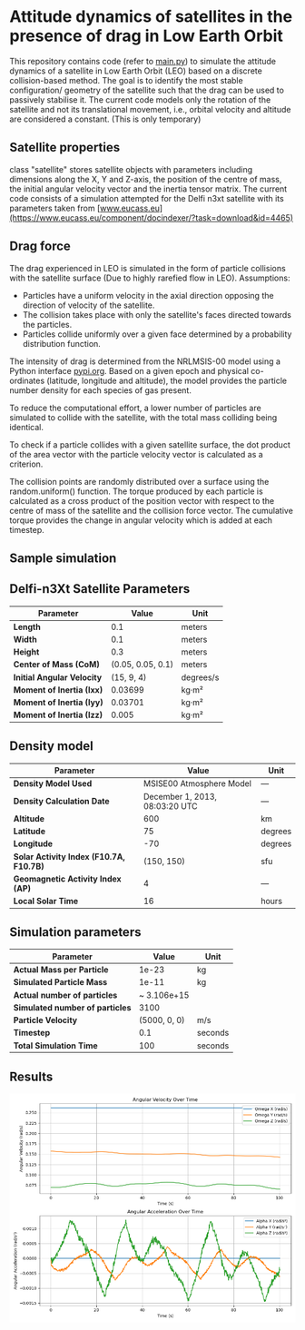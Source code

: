 # Attitude dynamics of satellites in the presence of drag in Low Earth Orbit

This repository contains code (refer to [main.py](main.py)) to simulate the attitude dynamics of a satellite in Low Earth Orbit (LEO) based on a discrete collision-based method. The goal is to identify the most stable configuration/ geometry of the satellite such that the drag can be used to passively stabilise it. The current code models only the rotation of the satellite and not its translational movement, i.e., orbital velocity and altitude are considered a constant. (This is only temporary)

## Satellite properties

class "satellite" stores satellite objects with parameters including dimensions along the X, Y and Z-axis, the position of the centre of mass, the initial angular velocity vector and the inertia tensor matrix. The current code consists of a simulation attempted for the Delfi n3xt satellite with its parameters taken from [www.eucass.eu](https://www.eucass.eu/component/docindexer/?task=download&id=4465)

## Drag force

The drag experienced in LEO is simulated in the form of particle collisions with the satellite surface (Due to highly rarefied flow in LEO). Assumptions:

- Particles have a uniform velocity in the axial direction opposing the direction of velocity of the satellite.
- The collision takes place with only the satellite's faces directed towards the particles.
- Particles collide uniformly over a given face determined by a probability distribution function.

The intensity of drag is determined from the NRLMSIS-00 model using a Python interface [pypi.org](https://pypi.org/project/nrlmsise00/). Based on a given epoch and physical co-ordinates (latitude, longitude and altitude), the model provides the particle number density for each species of gas present. 

To reduce the computational effort, a lower number of particles are simulated to collide with the satellite, with the total mass colliding being identical. 

To check if a particle collides with a given satellite surface, the dot product of the area vector with the particle velocity vector is calculated as a criterion.

The collision points are randomly distributed over a surface using the random.uniform() function. The torque produced by each particle is calculated as a cross product of the position vector with respect to the centre of mass of the satellite and the collision force vector. The cumulative torque provides the change in angular velocity which is added at each timestep.

## Sample simulation

## Delfi-n3Xt Satellite Parameters

| Parameter                      | Value                                     | Unit        |
|--------------------------------|-------------------------------------------|------------|
| **Length**                     | 0.1                                       | meters     |
| **Width**                      | 0.1                                       | meters     |
| **Height**                     | 0.3                                       | meters     |
| **Center of Mass (CoM)**        | (0.05, 0.05, 0.1)                         | meters     |
| **Initial Angular Velocity**    | (15, 9, 4)                                | degrees/s      |
| **Moment of Inertia (Ixx)**     | 0.03699                                   | kg·m²      |
| **Moment of Inertia (Iyy)**     | 0.03701                                   | kg·m²      |
| **Moment of Inertia (Izz)**     | 0.005                                     | kg·m²      |

## Density model

| Parameter                     | Value                                  | Unit        |
|--------------------------------|----------------------------------------|------------|
| **Density Model Used**         | MSISE00 Atmosphere Model               | —          |
| **Density Calculation Date**   | December 1, 2013, 08:03:20 UTC         | —          |
| **Altitude**                   | 600                                    | km         |
| **Latitude**                   | 75                                     | degrees    |
| **Longitude**                  | -70                                    | degrees    |
| **Solar Activity Index (F10.7A, F10.7B)** | (150, 150)                 | sfu        |
| **Geomagnetic Activity Index (AP)** | 4                               | —          |
| **Local Solar Time**           | 16                                     | hours      |

## Simulation parameters

| Parameter                     | Value                                  | Unit        |
|--------------------------------|----------------------------------------|------------|
| **Actual Mass per Particle**   | 1e-23                                  | kg         |
| **Simulated Particle Mass**    | 1e-11                                  | kg         |
| **Actual number of particles**   | ~ 3.106e+15                                 |          |
| **Simulated number of particles**    | 3100                                  |          |
| **Particle Velocity**          | (5000, 0, 0)                           | m/s        |
| **Timestep**                   | 0.1                                    | seconds    |
| **Total Simulation Time**      | 100                                    | seconds    |

## Results

![image](AngularVA_vs_time_updated.png)
